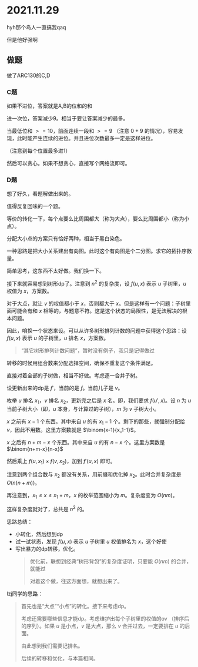 # 2021.11.29

hyh那个鸟人一直搞我qaq

但是他好强啊

## 做题

做了ARC130的C,D

### C题

如果不进位，答案就是A,B的位和的和

进一次位，答案减少9。相当于要让答案减少的最多。

当最低位和 $>=10$，前面连续一段和 $>=9$ （注意 $0+9$ 的情况），容易发现，此时能产生连续的进位。并且进位次数最多一定是这样进位。

（注意到每个位置最多进1）

然后可以贪心。如果不想贪心，直接写个网络流即可。

### D题

想了好久，看题解做出来的。

值得反复回味的一个题。

等价的转化一下，每个点要么比周围都大（称为大点），要么比周围都小（称为小点）。

分配大小点的方案只有恰好两种，相当于黑白染色。

一种思路是把大小关系建出有向图。此时这个有向图是个二分图。求它的拓扑序数量。

简单思考，这东西不太好做。我们换一下。

接下来就容易想到树形dp了。注意到 $n^2$ 的复杂度，设 $f(u,x)$ 表示 $u$ 子树里，$u$ 权值为 $x$，方案数。

对于大点，就让 $v$ 的权值都小于 $x$，否则都大于 $x$。但是这样有一个问题：子树里面可能会有和 $x$ 相等的，与题意不符。这是这个状态的局限性，是无法解决的根本问题。

因此，咱换一个状态来设。可以从许多树形排列计数的问题中获得这个思路：设 $f(u,x)$ 表示 $u$ 的子树里，$u$ 排名 $x$，方案数。

> “其它树形排列计数问题”，暂时没有例子，我只是记得做过

转移的时候用组合数来分配选择空间，确保不重复这个条件满足。

直接对着全部的子树做，相当不好做。考虑逐一合并子树。

设更新出来的dp是 $f'$，当前的是 $f$。当前儿子是 $v$。

枚举 $u$ 排名 $x_1$，$v$ 排名 $x_2$，更新完之后是 $x$ 名。即，我们要求 $f(u',x)$。设 $n$ 为 $u$ 当前子树大小（即，$u$ 本身，与计算过的子树），$m$ 为 $v$ 子树大小。

$x$ 之前有 $x-1$ 个东西。其中来自 $u$ 的有 $x_1-1$ 个。剩下的那些，就强制分配给 $v$，因此不用数。这里方案数就是 $\binom{x-1}{x_1-1}$。

$x$ 之后有 $n+m-x$ 个东西。其中来自 $u$ 的有 $n-x$ 个。这里方案数是 $\binom{n+m-x}{n-x}$

然后乘上 $f(u,x_1)\times f(v,x_2)$，加到 $f'(u,x)$ 即可。

注意到两个组合数与 $x_2$ 都没有关系，用前缀和优化掉 $x_2$。此时合并复杂度是 $O(n(n+m))$。

再注意到，$x_1\le x \le x_1+m$，$x$ 的枚举范围缩小为 $m$。复杂度变为 $O(nm)$。

这样复杂度就对了，总共是 $n^2$ 的。

思路总结：
- 小转化，然后想到dp
- 试一试状态，发现 $f(u,x)$ 表示 $u$ 子树里 $u$ 权值排名为 $x$，这个好使
- 写出暴力的dp转移，优化。
  > 优化前，联想到经典“树形背包”的复杂度证明，只要能 $O(nm)$ 的合并，就能过
  > 
  > 对着这个做，往这方面想，就想出来了。

lzj同学的思路：

> 首先也是“大点”“小点”的转化。接下来考虑dp。
>
> 考虑还需要哪些信息才能dp。考虑维护出每个子树里的权值的ov （排序后的序列）。如果 $u$ 是小点，$v$ 是大点，那么 $v$ 合并过去，一定要排在 $u$ 的后面。
>
> 由此想到我们需要记排名。
> 
> 后续的转移和优化，与本篇相同。